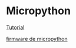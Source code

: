 # Micropython
[Tutorial](https://www.oztoylib.com.au/2019/07/13/micropython-on-the-kittenbot-meowbit/)

[firmware de micropython](http://cdn.kittenbot.cn/meowbit/meowpy.uf2)
